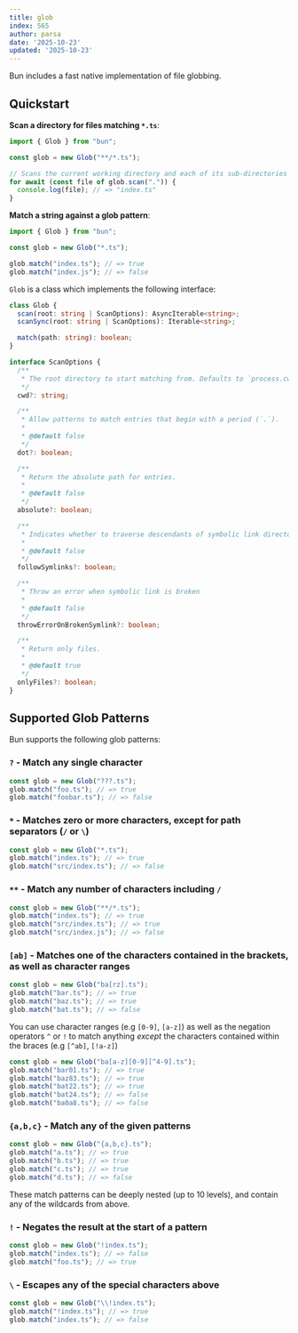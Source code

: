 ```yaml
---
title: glob
index: 565
author: parsa
date: '2025-10-23'
updated: '2025-10-23'
---
```

Bun includes a fast native implementation of file globbing.

## Quickstart

**Scan a directory for files matching `*.ts`**:

```ts
import { Glob } from "bun";

const glob = new Glob("**/*.ts");

// Scans the current working directory and each of its sub-directories recursively
for await (const file of glob.scan(".")) {
  console.log(file); // => "index.ts"
}
```

**Match a string against a glob pattern**:

```ts
import { Glob } from "bun";

const glob = new Glob("*.ts");

glob.match("index.ts"); // => true
glob.match("index.js"); // => false
```

`Glob` is a class which implements the following interface:

```ts
class Glob {
  scan(root: string | ScanOptions): AsyncIterable<string>;
  scanSync(root: string | ScanOptions): Iterable<string>;

  match(path: string): boolean;
}

interface ScanOptions {
  /**
   * The root directory to start matching from. Defaults to `process.cwd()`
   */
  cwd?: string;

  /**
   * Allow patterns to match entries that begin with a period (`.`).
   *
   * @default false
   */
  dot?: boolean;

  /**
   * Return the absolute path for entries.
   *
   * @default false
   */
  absolute?: boolean;

  /**
   * Indicates whether to traverse descendants of symbolic link directories.
   *
   * @default false
   */
  followSymlinks?: boolean;

  /**
   * Throw an error when symbolic link is broken
   *
   * @default false
   */
  throwErrorOnBrokenSymlink?: boolean;

  /**
   * Return only files.
   *
   * @default true
   */
  onlyFiles?: boolean;
}
```

## Supported Glob Patterns

Bun supports the following glob patterns:

### `?` - Match any single character

```ts
const glob = new Glob("???.ts");
glob.match("foo.ts"); // => true
glob.match("foobar.ts"); // => false
```

### `*` - Matches zero or more characters, except for path separators (`/` or `\`)

```ts
const glob = new Glob("*.ts");
glob.match("index.ts"); // => true
glob.match("src/index.ts"); // => false
```

### `**` - Match any number of characters including `/`

```ts
const glob = new Glob("**/*.ts");
glob.match("index.ts"); // => true
glob.match("src/index.ts"); // => true
glob.match("src/index.js"); // => false
```

### `[ab]` - Matches one of the characters contained in the brackets, as well as character ranges

```ts
const glob = new Glob("ba[rz].ts");
glob.match("bar.ts"); // => true
glob.match("baz.ts"); // => true
glob.match("bat.ts"); // => false
```

You can use character ranges (e.g `[0-9]`, `[a-z]`) as well as the negation operators `^` or `!` to match anything _except_ the characters contained within the braces (e.g `[^ab]`, `[!a-z]`)

```ts
const glob = new Glob("ba[a-z][0-9][^4-9].ts");
glob.match("bar01.ts"); // => true
glob.match("baz83.ts"); // => true
glob.match("bat22.ts"); // => true
glob.match("bat24.ts"); // => false
glob.match("ba0a8.ts"); // => false
```

### `{a,b,c}` - Match any of the given patterns

```ts
const glob = new Glob("{a,b,c}.ts");
glob.match("a.ts"); // => true
glob.match("b.ts"); // => true
glob.match("c.ts"); // => true
glob.match("d.ts"); // => false
```

These match patterns can be deeply nested (up to 10 levels), and contain any of the wildcards from above.

### `!` - Negates the result at the start of a pattern

```ts
const glob = new Glob("!index.ts");
glob.match("index.ts"); // => false
glob.match("foo.ts"); // => true
```

### `\` - Escapes any of the special characters above

```ts
const glob = new Glob("\\!index.ts");
glob.match("!index.ts"); // => true
glob.match("index.ts"); // => false
```
